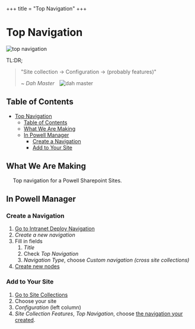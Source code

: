 +++
title = "Top Navigation"
+++

# Top Navigation

![top navigation](https://i.postimg.cc/dtTh2Fw8/top-navigation.png)

TL:DR;
> "Site collection -> Configuration -> (probably features)"
>
> ~ <cite>Dah Master</cite>&emsp;![dah master](https://avatars.githubusercontent.com/u/53357172?s=64&v=4)

## Table of Contents
- [Top Navigation](#top-navigation)
  - [Table of Contents](#table-of-contents)
  - [What We Are Making](#what-we-are-making)
  - [In Powell Manager](#in-powell-manager)
    - [Create a Navigation](#create-a-navigation)
    - [Add to Your Site](#add-to-your-site)

## What We Are Making

&emsp; Top navigation for a Powell Sharepoint Sites.

## In Powell Manager

### Create a Navigation

1. [Go to Intranet Deploy Navigation](/actions/common/#powell-intranet-navigation)
2. *Create a new navigation*
3. Fill in fields
   1. *Title*
   2. Check *Top Navigation*
   3. *Navigation Type*, choose *Custom navigation (cross site collections)*
4. [Create new nodes](/references/navigation/#create-a-new-node)

### Add to Your Site

1. [Go to Site Collections](/actions/common/#powell-intranet-site-collections)
2. Choose your site
3. *Configuration* (left column)
4. *Site Collection Features*, *Top Navigation*, choose [the navigation your created](#create-a-navigation).
